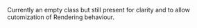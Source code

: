 Currently an empty class but still present for clarity and to allow cutomization of Rendering behaviour.